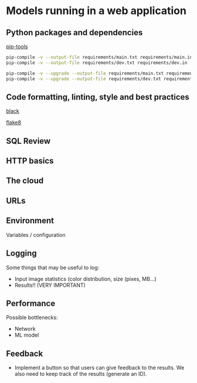 # Models running in a web application

## Python packages and dependencies

[pip-tools](https://pypi.org/project/pip-tools/)

```bash
pip-compile -v --output-file requirements/main.txt requirements/main.in
pip-compile -v --output-file requirements/dev.txt requirements/dev.in  # --allow-unsafe
```

```bash
pip-compile -v --upgrade --output-file requirements/main.txt requirements/main.in
pip-compile -v --upgrade --output-file requirements/dev.txt requirements/dev.in
```

## Code formatting, linting, style and best practices

[black](https://github.com/psf/black#installation-and-usage)

[flake8](https://flake8.pycqa.org/en/latest/)

## SQL Review

## HTTP basics

## The cloud

## URLs

## Environment

Variables / configuration

## Logging

Some things that may be useful to log:

* Input image statistics (color distribution, size (pixes, MB...)
* Results!!  (VERY IMPORTANT)

## Performance

Possible bottlenecks:

* Network
* ML model

## Feedback

* Implement a button so that users can give feedback to the results. We also need to keep track of the results (generate an ID).
